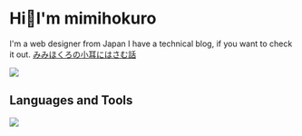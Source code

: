 # Hi👋I'm mimihokuro

I'm a web designer from Japan
I have a technical blog, if you want to check it out.
[みみほくろの小耳にはさむ話](https://mimihokuro.com/)

![](https://github-readme-stats.vercel.app/api/top-langs?username=mimihokuro&show_icons=true&locale=en&layout=compact)

## Languages and Tools

![](https://skillicons.dev/icons?i=html,css,scss,js,react,php,docker,vscode,ps,figma)
